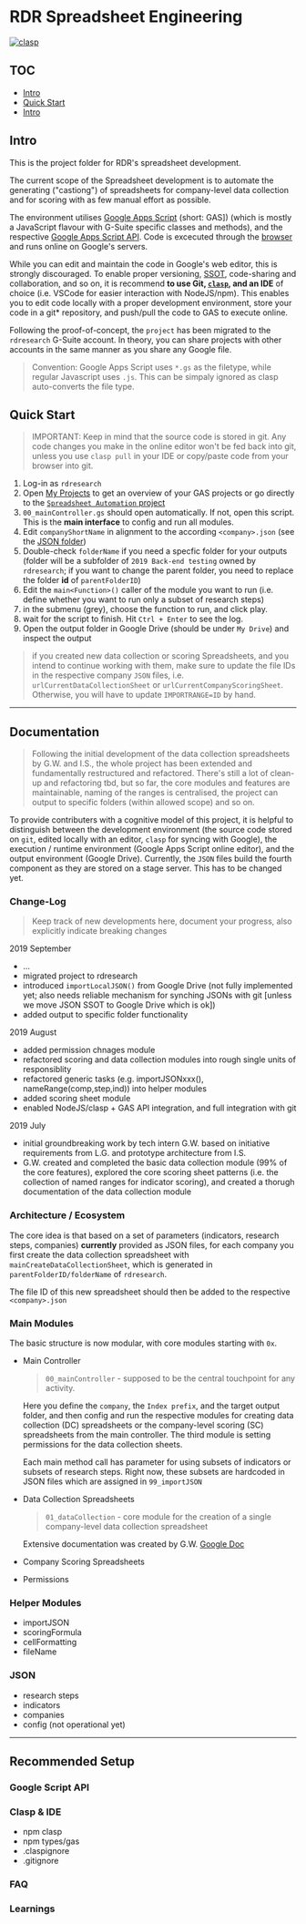 # RDR Spreadsheet Engineering

[![clasp](https://img.shields.io/badge/built%20with-clasp-4285f4.svg)](https://github.com/google/clasp)

## TOC

+ [Intro](#intro)
+ [Quick Start](#quick-start)
+ [Intro](#intro)

## Intro

This is the project folder for RDR's spreadsheet development.

The current scope of the Spreadsheet development is to automate the generating ("castiong") of spreadsheets for company-level data collection and for scoring with as few manual effort as possible.

The environment utilises [Google Apps Script](https://developers.google.com/apps-script/) (short: GAS]) (which is mostly a JavaScript flavour with G-Suite specific classes and methods), and the respective [Google Apps Script API](https://www.google.com/script/start/). Code is excecuted through the [browser](https://script.google.com/home/my) and runs online on Google's servers.

While you can edit and maintain the code in Google's web editor, this is strongly discouraged. To enable proper versioning, [SSOT](https://en.wikipedia.org/wiki/Single_source_of_truth), code-sharing and collaboration, and so on, it is recommend **to use Git, [`clasp`](https://github.com/google/clasp), and an IDE** of choice (i.e. VSCode for easier interaction with NodeJS/npm). This enables you to edit code locally with a proper development environment, store your code in a git* repository, and push/pull the code to GAS to execute online.

Following the proof-of-concept, the `project` has been migrated to the `rdresearch` G-Suite account. In theory, you can share projects with other accounts in the same manner as you share any Google file.

> Convention: Google Apps Script uses `*.gs` as the filetype, while regular Javascript uses `.js`. This can be simpaly ignored as clasp auto-converts the file type.

## Quick Start

> IMPORTANT: Keep in mind that the source code is stored in git. Any code changes you make in the online editor won't be fed back into git, unless you use `clasp pull` in your IDE or copy/paste code from your browser into git.

1. Log-in as `rdresearch`
2. Open [My Projects](https://script.google.com/home/my) to get an overview of your GAS projects or go directly to the [`Spreadsheet Automation` project](https://script.google.com/a/opentechinstitute.org/d/1ZrUTGLLDXMZxkDB8BRaBpPb-p4ObTJrKI8FfJUN6cL10Iggc0TTalSC5)
3. `00_mainController.gs` should open automatically. If not, open this script. This is the **main interface** to config and run all modules.
4. Edit `companyShortName` in alignment to the according `<company>.json` (see the [JSON folder](/json/))
5. Double-check `folderName` if you need a specfic folder for your outputs (folder will be a subfolder of `2019 Back-end testing` owned by `rdresearch`; if you want to change the parent folder, you need to replace the folder **id**  of `parentFolderID`)
6. Edit the `main<Function>()` caller of the module you want to run (i.e. define whether you want to run only a subset of research steps)
7. in the submenu (grey), choose the function to run, and click play. 
8. wait for the script to finish. Hit `Ctrl + Enter` to see the log.
9. Open the output folder in Google Drive (should be under `My Drive`) and inspect the output

> if you created new data collection or scoring Spreadsheets, and you intend to continue working with them, make sure to update the file IDs in the respective company `JSON` files, i.e. `urlCurrentDataCollectionSheet` or `urlCurrentCompanyScoringSheet`. Otherwise, you will have to update `IMPORTRANGE=ID` by hand.

<hr/>

## Documentation

> Following the initial development of the data collection spreadsheets by G.W. and I.S., the whole project has been extended and fundamentally restructured and refactored. There's still a lot of clean-up and refactoring tbd, but so far, the core modules and features are maintainable, naming of the ranges is centralised, the project can output to specific folders (within allowed scope) and so on.

To provide contributers with a cognitive model of this project, it is helpful to distinguish between the development environment (the source code stored on `git`, edited locally with an editor, `clasp` for syncing with Google), the execution / runtime environment (Google Apps Script online editor), and the output environment (Google Drive). Currently, the `JSON` files build the fourth component as they are stored on a stage server. This has to be changed yet.

### Change-Log

> Keep track of new developments here, document your progress, also explicitly indicate breaking changes

2019 September

+ ...
+ migrated project to rdresearch
+ introduced `importLocalJSON()` from Google Drive (not fully implemented yet; also needs reliable mechanism for synching JSONs with git [unless we move JSON SSOT to Google Drive which is ok])
+ added output to specific folder functionality

2019 August

+ added permission chnages module
+ refactored scoring and data collection modules into rough single units of responsiblity
+ refactored generic tasks (e.g. importJSONxxx(), nameRange(comp,step,ind)) into helper modules
+ added scoring sheet module
+ enabled NodeJS/clasp + GAS API integration, and full integration with git

2019 July

+ initial groundbreaking work by tech intern G.W. based on initiative requirements from L.G. and prototype architecture from I.S.
+ G.W. created and completed the basic data collection module (99% of the core features), explored the core scoring sheet patterns (i.e. the collection of named ranges for indicator scoring), and created a thorugh documentation of the data collection module

### Architecture / Ecosystem

The core idea is that based on a set of parameters (indicators, research steps, companies) **currently** provided as JSON files, for each company you first create the data collection spreadsheet with `mainCreateDataCollectionSheet`, which is generated in `parentFolderID/folderName` of `rdresearch`.

The file ID of this new spreadsheet should then be added to the respective `<company>.json` 

### Main Modules

The basic structure is now modular, with core modules starting with `0x`. 

+ Main Controller
    
    > `00_mainController` - supposed to be the central touchpoint for any activity.

    Here you define the `company`, the `Index prefix`, and the target output folder, and then config and run the respective modules for creating data collection (DC) spreadsheets or the company-level scoring (SC) spreadsheets from the main controller. The third module is setting permissions for the data collection sheets.

    Each main method call has parameter for using subsets of indicators or subsets of research steps. Right now, these subsets are hardcoded in JSON files which are assigned in `99_importJSON`

+ Data Collection Spreadsheets

    > `01_dataCollection` - core module for the creation of a single company-level data collection spreadsheet

    Extensive documentation was created by G.W. [Google Doc]()

+ Company Scoring Spreadsheets
+ Permissions

### Helper Modules

+ importJSON
+ scoringFormula
+ cellFormatting
+ fileName

### JSON

+ research steps
+ indicators
+ companies
+ config (not operational yet)

<hr/>

## Recommended Setup

### Google Script API

### Clasp & IDE

+ npm clasp
+ npm types/gas
+ .claspignore
+ .gitignore

### FAQ

### Learnings
